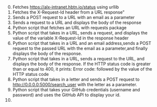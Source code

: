 0. Fetches https://alx-intranet.hbtn.io/status using urllib
1. Fetches the X-Request-Id header from a URL response"
2. Sends a POST request to a URL with an email as a parameter
3. Sends a request to a URL and displays the body of the response
4. Python script that fetches an URL with requests package
5. Python script that takes in a URL, sends a request, and displays the value of the variable X-Request-Id in the response header
6. Python script that takes in a URL and an email address,sends a POST request to the passed URL with the email as a parameter,and finally displays the body of the response.
7. Python script that takes in a URL, sends a request to the URL,
and displays the body of the response.
If the HTTP status code is greater than or equal to 400,
it prints: Error code: followed by the value of the HTTP status code
8. Python script that takes in a letter and sends a POST request to http://0.0.0.0:5000/search_user with the letter as a parameter.
9. Python script that takes your GitHub credentials (username and password) and uses the GitHub API to display your id.
10. 
